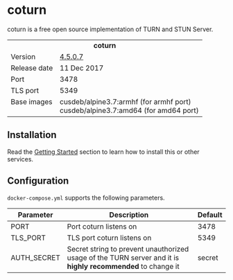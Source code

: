 # coturn

coturn is a free open source implementation of TURN and STUN Server.

<table>
  <tr>
    <td align="center" colspan="2"><b>coturn</b></td>
  </tr>
  <tr>
    <td>Version</td>
    <td><a href="https://github.com/coturn/coturn/wiki/Downloads">4.5.0.7</a></td>
  </tr>
  <tr>
    <td>Release date</td>
    <td>11 Dec 2017</td>
  </tr>
  <tr>
    <td>Port</td>
    <td>3478</td>
  </tr> 
  <tr>
    <td>TLS port</td>
    <td>5349</td>
  </tr> 
  <tr>
    <td valign="top">Base images</td>
    <td>
        cusdeb/alpine3.7:armhf (for armhf port)<br>
        cusdeb/alpine3.7:amd64 (for amd64 port)
    </td>
  </tr>
</table>

## Installation

Read the [Getting Started](https://github.com/tolstoyevsky/mmb#getting-started) section to learn how to install this or other services.

## Configuration

`docker-compose.yml` supports the following parameters.

| Parameter | Description | Default |
| --- | --- | --- |
| PORT        | Port coturn listens on                                                                                          | 3478   |
| TLS_PORT    | TLS port coturn listens on                                                                                      | 5349   |
| AUTH_SECRET | Secret string to prevent unauthorized usage of the TURN server and it is <b>highly recommended</b> to change it | secret |
